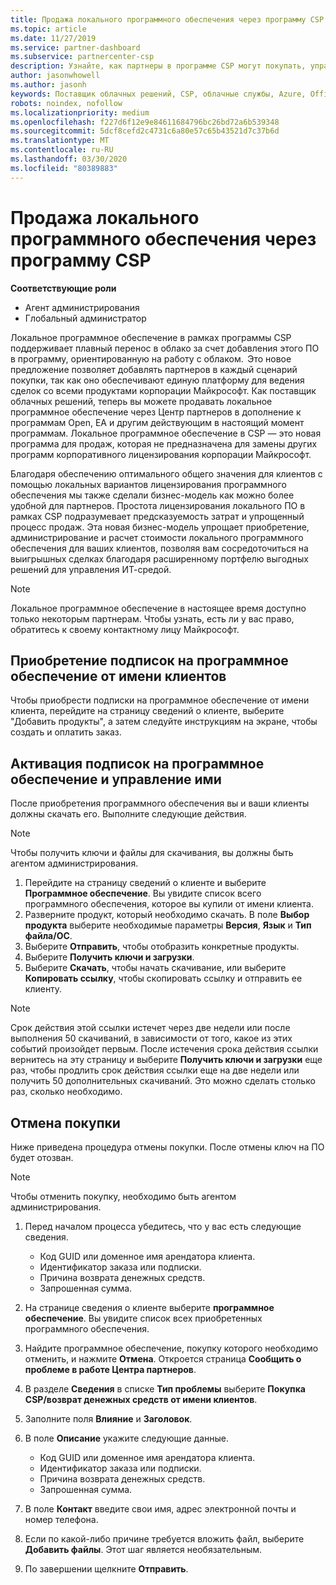 ```yaml
---
title: Продажа локального программного обеспечения через программу CSP | Центр партнеров
ms.topic: article
ms.date: 11/27/2019
ms.service: partner-dashboard
ms.subservice: partnercenter-csp
description: Узнайте, как партнеры в программе CSP могут покупать, управлять, продавать и отменять локальные подписки на программное обеспечение от имени клиентов в центре партнеров.
author: jasonwhowell
ms.author: jasonh
keywords: Поставщик облачных решений, CSP, облачные службы, Azure, Office 365, Dynamics, партнер CSP, продажа в CSP, прямой партнер, прямой партнер CSP, непрямой торговый посредник CSP, прямой CSP, непрямой CSP, прямая модель, непрямая модель, непрямой торговый посредник, непрямой поставщик, поставщик, дистрибьютор, программа поставщиков облачных решений
robots: noindex, nofollow
ms.localizationpriority: medium
ms.openlocfilehash: f227d6f12e9e84611684796bc26bd72a6b539348
ms.sourcegitcommit: 5dcf8cefd2c4731c6a80e57c65b43521d7c37b6d
ms.translationtype: MT
ms.contentlocale: ru-RU
ms.lasthandoff: 03/30/2020
ms.locfileid: "80389883"
---
```

# <a name="sell-on-premise-software-through-csp"></a>Продажа локального программного обеспечения через программу CSP

**Соответствующие роли**

- Агент администрирования
- Глобальный администратор

Локальное программное обеспечение в рамках программы CSP поддерживает плавный перенос в облако за счет добавления этого ПО в программу, ориентированную на работу с облаком.  Это новое предложение позволяет добавлять партнеров в каждый сценарий покупки, так как оно обеспечивают единую платформу для ведения сделок со всеми продуктами корпорации Майкрософт. Как поставщик облачных решений, теперь вы можете продавать локальное программное обеспечение через Центр партнеров в дополнение к программам Open, EA и другим действующим в настоящий момент программам. Локальное программное обеспечение в CSP — это новая программа для продаж, которая не предназначена для замены других программ корпоративного лицензирования корпорации Майкрософт. 
 
Благодаря обеспечению оптимального общего значения для клиентов с помощью локальных вариантов лицензирования программного обеспечения мы также сделали бизнес-модель как можно более удобной для партнеров. Простота лицензирования локального ПО в рамках CSP подразумевает предсказуемость затрат и упрощенный процесс продаж. Эта новая бизнес-модель упрощает приобретение, администрирование и расчет стоимости локального программного обеспечения для ваших клиентов, позволяя вам сосредоточиться на выигрышных сделках благодаря расширенному портфелю выгодных решений для управления ИТ-средой. 

>[!NOTE]
>Локальное программное обеспечение в настоящее время доступно только некоторым партнерам. Чтобы узнать, есть ли у вас право, обратитесь к своему контактному лицу Майкрософт. 


## <a name="buy-software-subscriptions-on-behalf-of-customers"></a>Приобретение подписок на программное обеспечение от имени клиентов

Чтобы приобрести подписки на программное обеспечение от имени клиента, перейдите на страницу сведений о клиенте, выберите "Добавить продукты", а затем следуйте инструкциям на экране, чтобы создать и оплатить заказ.

## <a name="activate-and-manage-software-subscriptions"></a>Активация подписок на программное обеспечение и управление ими

После приобретения программного обеспечения вы и ваши клиенты должны скачать его. Выполните следующие действия. 

>[!NOTE]
>Чтобы получить ключи и файлы для скачивания, вы должны быть агентом администрирования. 

1. Перейдите на страницу сведений о клиенте и выберите **Программное обеспечение**. Вы увидите список всего программного обеспечения, которое вы купили от имени клиента. 
2.  Разверните продукт, который необходимо скачать. В поле **Выбор продукта** выберите необходимые параметры **Версия**, **Язык** и **Тип файла/ОС**. 
3.  Выберите **Отправить**, чтобы отобразить конкретные продукты. 
4.  Выберите **Получить ключи и загрузки**. 
5.  Выберите **Скачать**, чтобы начать скачивание, или выберите **Копировать ссылку**, чтобы скопировать ссылку и отправить ее клиенту. 

>[!NOTE]
>Срок действия этой ссылки истечет через две недели или после выполнения 50 скачиваний, в зависимости от того, какое из этих событий произойдет первым. После истечения срока действия ссылки вернитесь на эту страницу и выберите **Получить ключи и загрузки** еще раз, чтобы продлить срок действия ссылки еще на две недели или получить 50 дополнительных скачиваний. Это можно сделать столько раз, сколько необходимо. 


## <a name="cancel-a-purchase"></a>Отмена покупки
Ниже приведена процедура отмены покупки. После отмены ключ на ПО будет отозван. 

>[!NOTE]
>Чтобы отменить покупку, необходимо быть агентом администрирования. 

1.  Перед началом процесса убедитесь, что у вас есть следующие сведения. 
    -   Код GUID или доменное имя арендатора клиента.
    -   Идентификатор заказа или подписки.
    -   Причина возврата денежных средств.
    -   Запрошенная сумма.

2.  На странице сведения о клиенте выберите **программное обеспечение**. Вы увидите список всех приобретенных программного обеспечения. 

3.  Найдите программное обеспечение, покупку которого необходимо отменить, и нажмите **Отмена**. Откроется страница **Сообщить о проблеме в работе Центра партнеров**. 

4.  В разделе **Сведения** в списке **Тип проблемы** выберите **Покупка CSP/возврат денежных средств от имени клиентов**.

5.  Заполните поля **Влияние** и **Заголовок**. 

6.  В поле **Описание** укажите следующие данные. 
    -   Код GUID или доменное имя арендатора клиента.
    -   Идентификатор заказа или подписки.
    -   Причина возврата денежных средств.
    -   Запрошенная сумма.

7.  В поле **Контакт** введите свои имя, адрес электронной почты и номер телефона. 

8.  Если по какой-либо причине требуется вложить файл, выберите **Добавить файлы**. Этот шаг является необязательным. 

9.  По завершении щелкните **Отправить**.